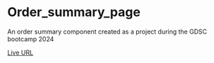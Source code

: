 # Order_summary_page
An order summary component created as a project during the GDSC bootcamp 2024

[Live URL](https://spencerjmk.github.io/Order_summary_page/)

